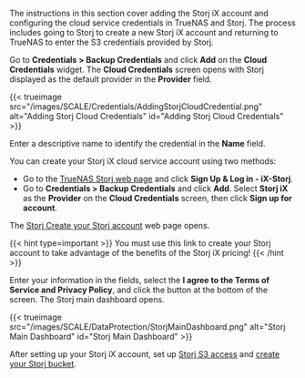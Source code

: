 &NewLine;

The instructions in this section cover adding the Storj iX account and configuring the cloud service credentials in TrueNAS and Storj.
The process includes going to Storj to create a new Storj iX account and returning to TrueNAS to enter the S3 credentials provided by Storj.

Go to **Credentials > Backup Credentials** and click **Add** on the **Cloud Credentials** widget.
The **Cloud Credentials** screen opens with Storj displayed as the default provider in the **Provider** field.

{{< trueimage src="/images/SCALE/Credentials/AddingStorjCloudCredential.png" alt="Adding Storj Cloud Credentials" id="Adding Storj Cloud Credentials" >}}

Enter a descriptive name to identify the credential in the **Name** field.

You can create your Storj iX cloud service account using two methods:

* Go to the [TrueNAS Storj web page](https://www.truenas.com/ix-storj/) and click **Sign Up & Log in - iX-Storj**.
* Go to **Credentials > Backup Credentials** and click **Add**.
   Select **Storj iX** as the **Provider** on the **Cloud Credentials** screen, then click **Sign up for account**.

The [Storj Create your Storj account](https://us1.storj.io/signup?partner=ix-storj-1) web page opens.

{{< hint type=important >}}
You must use this link to create your Storj account to take advantage of the benefits of the Storj iX pricing!
{{< /hint >}}

Enter your information in the fields, select the **I agree to the Terms of Service and Privacy Policy**, and click the button at the bottom of the screen.
The Storj main dashboard opens.

{{< trueimage src="/images/SCALE/DataProtection/StorjMainDashboard.png" alt="Storj Main Dashboard" id="Storj Main Dashboard" >}}

After setting up your Storj iX account, set up [Storj S3 access](#setting-up-s3-access) and [create your Storj bucket](#creating-a-truenas-storj-bucket).
